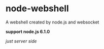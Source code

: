 # node-webshell
A webshell created by node.js and websocket

**support node.js 6.1.0**

*just server side*
